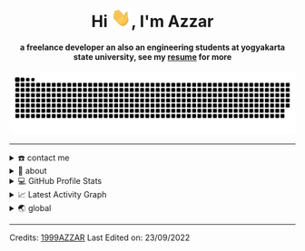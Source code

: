   <div align="center">
<h1 align="center">Hi <img width="35" src="https://github.com/1999AZZAR/1999AZZAR/blob/main/resources/img/waving.gif">, I'm Azzar</h1>
<h4 align="center">a freelance developer an also an engineering students at yogyakarta state university, see my <a href="https://github.com/1999AZZAR/1999AZZAR/blob/main/assets/doc/azzar_resume.pdf" target="_blank">resume</a> for more</h4>
</div>
<div align="center">
  <a href="https://1999azzar.github.io/1999AZZAR/">
  <img src="https://github.com/1999AZZAR/1999AZZAR/blob/main/resources/img/grid-snake.svg" alt="snake"></a>
</div>
<hr>
<details>
  <summary>☎️ contact me</summary>
<div>
  <samp>
    <h2 align="center">you can reach me by:</h2>
    <p align="center">
      <br>
      <a href="https://www.linkedin.com/in/azzar-budiyanto/" target="blank"><img align="middle" src="https://img.shields.io/badge/linkedin-%231DA1F2.svg?style=for-the-badge&amp;logo=linkedin&amp;logoColor=white" alt="azzar" height="30"></a>
      <a href="https://fb.com/1999AZZAR" target="blank"><img align="middle" src="https://img.shields.io/badge/facebook-4267B2.svg?style=for-the-badge&amp;logo=facebook&amp;logoColor=white" alt="azzar" height="30"></a>
      <a href="mailto:azzar.mr.zs@gmail.com" target="blank"><img align="middle" src="https://img.shields.io/badge/gmail-EA4335.svg?style=for-the-badge&amp;logo=gmail&amp;logoColor=white" alt="azzar" height="30"></a>
    </p>
  <p align="center">
      <a href="https://instagram.com/azzar_budiyanto" target="blank"><img align="middle" src="https://img.shields.io/badge/instagram-%23E4405F.svg?style=for-the-badge&amp;logo=Instagram&amp;logoColor=white" alt="azzar" height="30"></a>
      <a href="https://wa.me/+6282232529804" target="blank"><img align="middle" src="https://img.shields.io/badge/whatsapp-4B7F1.svg?style=for-the-badge&amp;logo=whatsapp&amp;logoColor=white" alt="azzar" height="30"></a>
      <a href="https://twitter.com/siapa_hayosiapa" target="blank"><img align="middle" src="https://img.shields.io/badge/twitter-1DA1F2.svg?style=for-the-badge&amp;logo=twitter&amp;logoColor=white" alt="azzar" height="30"></a>
      <br>
    </p>
  </samp>
</div>
</details>
<details>
  <summary>🧮 about</summary>
<div>
<samp>
<h2 align="center">About this Account</h2>
 <p align="center">
  <a href="github.com/1999AZZAR" target="blank"><img align="middle" src="https://komarev.com/ghpvc/?username=1999AZZAR&amp;style=for-the-badge&amp;label=PROFILE+VIEWS" height="25" alt="views count"></a>
  <a href="https://1999azzar.github.io/1999AZZAR/"><img align="middle" src="https://img.shields.io/website?down_message=offline&amp;style=for-the-badge&amp;up_message=online&amp;url=https%3A%2F%2F1999azzar.github.io%2F1999AZZAR%2F" height="25" alt="website"></a>
  </p>
  <p align="center">
  <a href="https://www.codefactor.io/repository/github/1999azzar/1999azzar/overview/main"><img align="middle" src="https://www.codefactor.io/repository/github/1999azzar/1999azzar/badge/main" height="25" alt="CodeFactor"></a>
  <a href="github.com/1999AZZAR" target="blank"><img align="middle" src="https://github.com/1999AZZAR/1999AZZAR/actions/workflows/pages/pages-build-deployment/badge.svg" height="25" alt="page built"></a>
  </p>
 <p align="center">
  <a href="github.com/1999AZZAR" target="blank"><img align="middle" src="https://img.shields.io/github/license/1999AZZAR/1999AZZAR?color=purple&amp;style=for-the-badge" height="25" alt="lisense"></a>
  <a href="github.com/1999AZZAR"><img align="middle" src="https://forthebadge.com/images/badges/works-on-my-machine.svg" height="25" alt="work on my machine"></a>
 </p>
 </samp>
</div>
</details>
<details> 
  <summary>💻 GitHub Profile Stats</summary>
  <div>
  <samp>
    <h2 align="center"> Github stats </h2>
      <br>
    <details open="">
  <summary><h3>Languages</h3></summary>
            <p align="center">
        <a href="https://github.com/1999AZZAR/">
          <img src="https://github-readme-stats.vercel.app/api/top-langs/?username=1999AZZAR&amp;langs_count=6&amp;theme=gruvbox&amp;layout=compact&amp;hide_border=true" alt="1999AZZAR :: overall Top Langs "></a>
      </p>
        <p align="center">
          <a href="https://github.com/1999AZZAR/">
          <img width="45%" src="https://github-profile-summary-cards.vercel.app/api/cards/repos-per-language?username=1999azzar&amp;theme=gruvbox&amp;layout=compact&amp;hide_border=true" alt="1999AZZAR :: Top Langs by repo">
          <img width="45%" src="https://github-profile-summary-cards.vercel.app/api/cards/most-commit-language?username=1999azzar&amp;theme=gruvbox&amp;layout=compact&amp;hide_border=true" alt="1999AZZAR :: Top Langs by commit">
          </a>
        </p>
</details>
    <details open="">
  <summary><h3>stasistic</h3></summary>
        <p align="center">
          <a href="https://github.com/1999AZZAR/">
          <img width="49.5%" src="https://github-readme-stats.vercel.app/api?username=1999AZZAR&amp;show_icons=true&amp;theme=gruvbox&amp;hide_border=true">
          <img width="49.5%" src="https://github-readme-streak-stats.herokuapp.com/?user=1999AZZAR&amp;theme=gruvbox&amp;hide_border=true">
          </a>
       </p>
     <br>
     
  </details></samp></div>    
</details>
<details>
  <summary>📈 Latest Activity Graph</summary>
  <samp>
  <br>
  <h2 align="center"> latest contribution </h2>
<a href="https://github.com/ashutosh00710/github-readme-activity-graph">
  <img alt="azzar's Activity Graph" src="https://activity-graph.herokuapp.com/graph/?username=1999azzar&amp;bg_color=000&amp;color=fff&amp;line=00E676&amp;point=fff&amp;hide_border=true"></a>
<br>
  </samp>
  </details>
<details>
  <summary>🌏 global</summary>
  <br>
  <details open="">
  <summary>👷‍♂️ create your own custom badge</summary>
  <div>
  <samp>
    <h2 align="center">u can try using these website for creating your own custom badge</h2>
    <p align="center">
      <a href="https://forthebadge.com/generator/" target="blank">
        <img src="https://forthebadge.com/images/mark.svg" img="" align="middle" height="50" alt="for the badge"></a>        
      <a href="https://badgen.net/" target="blank">
        <img src="https://badgen.net/static/favicon.png" img="" align="middle" height="50" alt="badgen"></a>
      <a href="https://shields.io/" target="blank">
        <img src="https://raw.githubusercontent.com/badges/shields/master/readme-logo.svg" img="" align="middle" height="50" alt="shields.io"></a>
    </p>
    </samp>
  </div>
</details> 
<details open="">
  <summary>😒 random stuff</summary>
<div>
<samp>
<h2 align="center"> just an ascii art of me holding an umbrella </h2>
</samp>
</div>
<pre class="astro-code github-dark" style="background-color:#24292e;color:#e1e4e8; overflow-x: auto;" tabindex="0"><code><span class="line"><span style="color:#6A737D">/*</span></span>
<span class="line"><span style="color:#6A737D">,,,,,,,,,,,,,,,,,,,,,,,,,,,,,,,,,,,,,,,,,,,,,,,,,,,,,,,,,,,,,,,,,,,,,,,,,,,,,,,,,,,,,,,,,,,,,,,,,,,,,,,,,,,,,,,,,,,,,,,,,,</span></span>
<span class="line"><span style="color:#6A737D">,,,,,,,,,,,,,,,,,,,,,,,,,,,,,,,,,,,,,,,,,,,,,,,,,,,,,,,,,,,,,,,,,,,,,,,,,,,,,,,,,,,,,,,,,,,,,,,,,,,,,,,,,,,,,,,,,,,,,,,,,,</span></span>
<span class="line"><span style="color:#6A737D">,,,,,,,,,,,,,,,,,,,,,,,,,,,,,,,,,,,,,,,,,,,,,,,,,,,,,,,,,,,,,,,,,,,,,,,,,,,,,,,,,,,,,,,,,,,,,,,,,,,,,,,,,,,,,,,,,,,,,,,,,,</span></span>
<span class="line"><span style="color:#6A737D">,,,,,,,,,,,,,,,,,,,,,,,,,,,,,,,,,,,,,,,,,,,,,,,,,,,,,,,,,,,,,,,,,,,,,,,,,,,///////,,,,,,,,,,,,,,,,,,,,,,,,,,,,,,,,,,,,,,,,</span></span>
<span class="line"><span style="color:#6A737D">,,,,,,,,,,,,,,,,,,,,,,,,,,,,,,,,,,,,,,,,,,,,,,,,,,,,,,,,,,,,,,,((((((((((((((((((((((((,,,,,,,,,,,,,,,,,,,,,,,,,,,,,,,,,,,</span></span>
<span class="line"><span style="color:#6A737D">,,,,,,,,,,,,,,,,,,,,,,,,,,,,,,,,,,,,,,,,,,,,,,,,,,,,,,//(((((((((((((((((((((((((((((((((((((//,,,,,,,,,,,,,,,,,,,,,,,,,,,</span></span>
<span class="line"><span style="color:#6A737D">,,,,,,,,,,,,,,,,,,,,,,,,,,,,,,,,,,,,,,,,,,,,,,,,,,'(((((((((((((((((((((((((((((((((((((((((((((('',,,,,,,,,,,,,,,,,,,,,,,</span></span>
<span class="line"><span style="color:#6A737D">,,,,,,,,,,,,,,,,,,,,,,,,,,,,,,,,,,,,,,,,,,,,,,,,/(((((((((((((((((((((((((((((((((((((((((((((((((((//,,,,,,,,,,,,,,,,,,,,</span></span>
<span class="line"><span style="color:#6A737D">,,,,,,,,,,,,,,,,,,,,,,,,,,,,,,,,,,,,,,,,,,,,,'((((((((((((((((((((((((((((((((((((((((((((((((((((((((((',,,,,,,,,,,,,,,,,</span></span>
<span class="line"><span style="color:#6A737D">,,,,,,,,,,,,,,,,,,,,,,,,,,,,,,,,,,,,,,,,,,,/((((((((((((((((((((((((((((((((((((((((((((((((((((((((((((/,,,,,,,,,,,,,,,,,</span></span>
<span class="line"><span style="color:#6A737D">,,,,,,,,,,,,,,,,,,,,,,,,,,,,,,,,,,,,,,,,,,,((((((((((((((((((((((((((((((((((((((((((((((((((((((((((((,,,,,,,,,,,,,,,,,,,</span></span>
<span class="line"><span style="color:#6A737D">,,,,,,,,,,,,,,,,,,,,,,,,,,,,,,,,,,,,,,,,,,,((((((((((((((((((((((((((((((((((((((((((((((((((((((((((/,,,,,,,,,,,,,,,,,,,,</span></span>
<span class="line"><span style="color:#6A737D">,,,,,,,,,,,,,,,,,,,,,,,,,,,,,,,,,,,,,,,,,,'((((((((((((''''',,,,(((((((((((((((((((((((((((((,,,,,,,,,,,,,,,,,,,,,,,,,,,,,</span></span>
<span class="line"><span style="color:#6A737D">,,,,,,,,,,,,,,,,,,,,,,,,,,,,,,,,,,,,,,,,,,,,,,,,,/////(((((((/,,,/(((((((((((((((((///,,,,,,,,,,,,,,,,,,,,,,,,,,,,,,,,,,,,</span></span>
<span class="line"><span style="color:#6A737D">,,,,,,,,,,,,,,,,,,,,,,,,,,,,,,,,,,,,,,,,,,,,,,,,,,,,,(((((((((((,,,,,,,,,,(,,,,,,,,,,,,,,,,,,,,,,,,,,,,,,,,,,,,,,,,,,,,,,,</span></span>
<span class="line"><span style="color:#6A737D">,,,,,,,,,,,,,,,,,,,,,,,,,,,,,,,,,,,,,,,,,,,,,,,,,,,,/(((((((((((//,,,,,,,,((,,,,,,,,,,,,,,,,,,,,,,,,,,,,,,,,,,,,,,,,,,,,,,</span></span>
<span class="line"><span style="color:#6A737D">,,,,,,,,,,,,,,,,,,,,,,,,,,,,,,,,,,,,,,,,,,,,,,,,,,,,(((((((((((((,,,,,,,,,((,,,,,,,,,,,,,,,,,,,,,,,,,,,,,,,,,,,,,,,,,,,,,,</span></span>
<span class="line"><span style="color:#6A737D">,,,,,,,,,,,,,,,,,,,,,,,,,,,,,,,,,,,,,,,,,,,,,,,,,,,,,/(((((((((/,,,,,,,,,,,(,,,,,,,,,,,,,,,,,,,,,,,,,,,,,,,,,,,,,,,,,,,,,,</span></span>
<span class="line"><span style="color:#6A737D">,,,,,,,,,,,,,,,,,,,,,,,,,,,,,,,,,(,,,,((',,,,,,,,,,,,,,((((((((,,,,,,,,,,,(((((,,,,,,,,,,,,,,,,,,,,,,,,,,,,,,,,,,,,,,,,,,,</span></span>
<span class="line"><span style="color:#6A737D">,,,,,,,,,,,,,,,,,,,,,,,,,,,,,,,,/((,,,(((,,,,,,,,,,,,,,((((((((,,,,,,,,,,/(((((,,,,,,,,,,,,,,,,,,,,,,,,,,,,,,,,,,,,,,,,,,,</span></span>
<span class="line"><span style="color:#6A737D">,,,,,,,,,,,,,,,,,,,,,,,,,,,((,,,(((,,,((((,,,,,,,,,,'(((((((((((,,,,,,,,,,((((((,,,,,,,,,,,,,,,,,,,,,,,,,,,,,,,,,,,,,,,,,,</span></span>
<span class="line"><span style="color:#6A737D">,,,,,,,,,,,,,,,,,,,,,,,,,,,((,,,(((,,,((((,,,,////((((((((((''',,,,,,,,,,,,,'(((/,,,,,,,,,,,,,,,,,,,,,,,,,,,,,,,,,,,,,,,,,</span></span>
<span class="line"><span style="color:#6A737D">,,,,,,,,,,,,,,,,,,,,,,,,,,,((',,(((,,,((((,'((((((((((((((((((',,,,,,,,,,,,,,,(((',,,,,,,,,,,,,,,,,,,,,,,,,,,,,,,,,,,,,,,,</span></span>
<span class="line"><span style="color:#6A737D">,,,,,,,,,,,,,,,,,,,,,,,,,,,(((,,(((/,,((((/(((((((((((((((((((((/,,,,,',,/,,,,(((((,,,,,,,,,,,,,,,,,,,,,,,,,,,,,,,,,,,,,,,</span></span>
<span class="line"><span style="color:#6A737D">,,,,,,,,,,,,,,,,,,,,,,,,,,,(((,,(((,,,((((((((,(((((((((((((((((((',,,,,,(,,,,,(((((,,,,,,,,,,,,,,,,,,,,,,,,,,,,,,,,,,,,,,</span></span>
<span class="line"><span style="color:#6A737D">,,,,,,,,,,,,,,,,,,,,,,,,,,,'(',,(((,,,(((('(((,,,/(((((((((((((((((,,,,,'(,,/,,((((((,,,,,,,,,,,,,,,,,,,,,,,,,,,,,,,,,,,,,</span></span>
<span class="line"><span style="color:#6A737D">,,,,,,,,,,,,,,,,,,,,,,,,,,,,,,,,,((,,,,(((,,(',,'((((((((,(((,,,((,,,,,,,(((,,,((((((,,,,,,,,,,,,,,,,,,,,,,,,,,,,,,,,,,,,,</span></span>
<span class="line"><span style="color:#6A737D">,,,,,,,,,,,,,,,,,,,,,,,,,,,,,,,,,((,,,,(((,,((,,(((((((((,((',,,((,,,,,,,',,,,/(((((((,,,,,,,,,,,,,,,,,,,,,,,,,,,,,,,,,,,,</span></span>
<span class="line"><span style="color:#6A737D">,,,,,,,,,,,,,,,,,,,,,,,,,,,,,,,,,(,,,,,((,,,((,,,((((((((,,(,,,,,((,,,,,,,,,,,,,((((((,,,,,,,,,,,,,,,,,,,,,,,,,,,,,,,,,,,,</span></span>
<span class="line"><span style="color:#6A737D">,,,,,,,,,,,,,,,,,,,,,,,,,,,,,,,,,,,,,,,(((,,(((,,((((((((,(((,,,,((,,,,,,,,,,,,,,,,,,,,,,,,,,,,,,,,,,,,,,,,,,,,,,,,,,,,,,,</span></span>
<span class="line"><span style="color:#6A737D">,,,,,,,,,,,,,,,,,,,,,,,,,,,,,,,,,,,,,,,,,,,((((,,((((((((,((',,,,,(,,,,,,,,,,,,,,,,,,,,,,,,,,,,,,,,,,,,,,,,,,,,,,,,,,,,,,,</span></span>
<span class="line"><span style="color:#6A737D">,,,,,,,,,,,,,,,,,,,,,,,,,,,,,,,,,,,,,,,,,,(((((,,((((((((((((,,,,,(,,,,,,,,,,,,,,,,,,,,,,,,,,,,,,,,,,,,,,,,,,,,,,,,,,,,,,,</span></span>
<span class="line"><span style="color:#6A737D">,,,,,,,,,,,,,,,,,,,,,,,,,,,,,,,,,,,,,,,,,,(((((,,((((((((((((,,,,,((,,,,,,,,,,,,,,,,,,,,,,,,,,,,,,,,,,,,,,,,,,,,,,,,,,,,,,</span></span>
<span class="line"><span style="color:#6A737D">,,,,,,,,,,,,,,,,,,,,,,,,,,,,,,,,,,,,,,,,,,((((,,(((((((((',((,,,,,,(,,,,,,,,,,,,,,,,,,,,,,,,,,,,,,,,,,,,,,,,,,,,,,,,,,,,,,</span></span>
<span class="line"><span style="color:#6A737D">,,,,,,,,,,,,,,,,,,,,,,,,,,,,,,,,,,,,,,,,,((((,,((((((((((,,((,,,,,,(,,,,,,,,,,,,,,,,,,,,,,,,,,,,,,,,,,,,,,,,,,,,,,,,,,,,,,</span></span>
<span class="line"><span style="color:#6A737D">,,,,,,,,,,,,,,,,,,,,,,,,,,,,,,,,,,,,,,,,,((((,,((((,((,((,(((,,,,,,(,,,,,,,,,,,,,,,,,,,,,,,,,,,,,,,,,,,,,,,,,,,,,,,,,,,,,,</span></span>
<span class="line"><span style="color:#6A737D">,,,,,,,,,,,,,,,,,,,,,,,,,,,,,,,,,,,,,,,,,(((,,((((((((,((,,((,',,,,,,,,,,,,,,,,,,,,,,,,,,,,,,,,,,,,,,,,,,,,,,,,,,,,,,,,,,,</span></span>
<span class="line"><span style="color:#6A737D">,,,,,,,,,,,,,,,,,,,,,,,,,,,,,,,,,,,,,,,,,((,,,((((((((((',,(((',,,,,,,,,,,,,,,,,,,,,,,,,,,,,,,,,,,,,,,,,,,,,,,,,,,,,,,,,,,</span></span>
<span class="line"><span style="color:#6A737D">,,,,,,,,,,,,,,,,,,,,,,,,,,,,,,,,,,,,,,,,,((('((((((((((((((((((,,,,,,,,,,,,,,,,,,,,,,,,,,,,,,,,,,,,,,,,,,,,,,,,,,,,,,,,,,,</span></span>
<span class="line"><span style="color:#6A737D">,,,,,,,,,,,,,,,,,,,,,,,,,,,,,,,,,,,,,,,,((((('((''''''',,,,,,,,,,,,,,,,,,,,,,,,,,,,,,,,,,,,,,,,,,,,,,,,,,,,,,,,,,,,,,,,,,,</span></span>
<span class="line"><span style="color:#6A737D">,,,,,,,,,,,,,,,,,,,,,,,,,,,,,,,,,,,,,,,,((((,,,,,,,,,,,,,,,,,,,,,,,,,,,,,,,,,,,,,,,,,,,,,,,,,,,,,,,,,,,,,,,,,,,,,,,,,,,,,,</span></span>
<span class="line"><span style="color:#6A737D">,,,,,,,,,,,,,,,,,,,,,,,,,,,,,,,,,,,,,,,,'(((,,,,,,,,,,,,,,,,,,,,,,,,,,,,,,,,,,,,,,,,,,,,,,,,,,,,,,,,,,,,,,,,,,,,,,,,,,,,,,</span></span>
<span class="line"><span style="color:#6A737D">,,,,,,,,,,,,,,,,,,,,,,,,,,,,,,,,,,,,,,,,,,,,,,,,,,,,,,,,,,,,,,,,,,,,,,,,,,,,,,,,,,,,,,,,,,,,,,,,,,,,,,,,,,,,,,,,,,,,,,,,,,</span></span>
<span class="line"><span style="color:#6A737D">,,,,,,,,,,,,,,,,,,,,,,,,,,,,,,,,,,,,,,,,,,,,,,,,,,,,,,,,,,,,,,,,,,,,,,,,,,,,,,,,,,,,,,,,,,,,,,,,,,,,,,,,,,,,,,,,,,,,,,,,,,</span></span>
<span class="line"><span style="color:#6A737D">,,,,,,,,,,,,,,,,,,,,,,,,,,,,,,,,,,,,,,,,,,,,,,,,,,,,,,,,,,,,,,,,,,,,,,,,,,,,,,,,,,,,,,,,,,,,,,,,,,,,,,,,,,,,,,,,,,,,,,,,,,</span></span>
<span class="line"><span style="color:#6A737D">,,,,,,,,,,,,,,,,,,,,,,,,,,,,,,,,,,,,,,,,,,,,,,,,,,,,,,,,,,,,,,,,,,,,,,,,,,,,,,,,,,,,,,,,,,,,,,,,,,,,,,,,,,,,,,,,,,,,,,,,,,</span></span>
<span class="line"><span style="color:#6A737D">*/</span></span></code></pre>
</details>
<br>
</details> 
<hr>
<p>Credits: <a href="https://github.com/1999AZZAR">1999AZZAR</a>
Last Edited on: 23/09/2022</p> 
